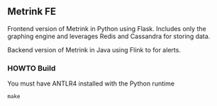 ## Metrink FE

Frontend version of Metrink in Python using Flask. Includes only the graphing engine and leverages Redis and Cassandra for storing data.

Backend version of Metrink in Java using Flink to for alerts.

### HOWTO Build
You must have ANTLR4 installed with the Python runtime

```
make
```

